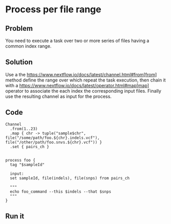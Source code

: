 # Process per file range 

## Problem 

You need to execute a task over two or more series of files having a common index range. 

## Solution 

Use a the https://www.nextflow.io/docs/latest/channel.html#from[from] method 
define the range over which repeat the task execution, 
then chain it with a https://www.nextflow.io/docs/latest/operator.html#map[map] operator 
to associate the each index the corresponding input files. Finally use the resulting channel as input for the process.

## Code 

    Channel
      .from(1..23)
      .map { chr -> tuple("sample$chr", file("/some/path/foo.${chr}.indels.vcf"), file("/other/path/foo.snvs.${chr}.vcf")) }
      .set { pairs_ch }


    process foo {
      tag "$sampleId"

      input: 
      set sampleId, file(indels), file(snps) from pairs_ch

      """
      echo foo_command --this $indels --that $snps
      """
    } 


## Run it 


    nextflow run patterns/process-per-file-range.nf

